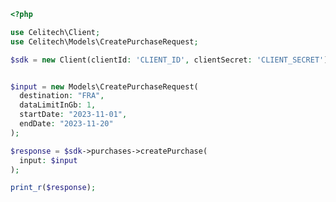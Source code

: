 ```php
<?php

use Celitech\Client;
use Celitech\Models\CreatePurchaseRequest;

$sdk = new Client(clientId: 'CLIENT_ID', clientSecret: 'CLIENT_SECRET');


$input = new Models\CreatePurchaseRequest(
  destination: "FRA",
  dataLimitInGb: 1,
  startDate: "2023-11-01",
  endDate: "2023-11-20"
);

$response = $sdk->purchases->createPurchase(
  input: $input
);

print_r($response);

```


<!-- This file was generated by liblab | https://liblab.com/ -->